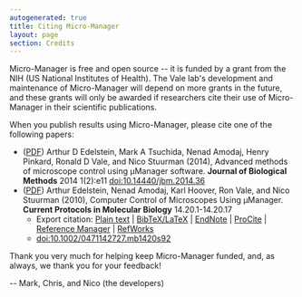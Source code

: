 ```yaml
---
autogenerated: true
title: Citing Micro-Manager
layout: page
section: Credits
---
```


Micro-Manager is free and open source -- it is funded by a grant from
the NIH (US National Institutes of Health). The Vale lab's development
and maintenance of Micro-Manager will depend on more grants in the
future, and these grants will only be awarded if researchers cite their
use of Micro-Manager in their scientific publications.

When you publish results using Micro-Manager, please cite one of the
following papers:

-   ([PDF](http://www.jbmethods.org/jbm/article/view/36/28)) Arthur D
    Edelstein, Mark A Tsuchida, Nenad Amodaj, Henry Pinkard, Ronald D
    Vale, and Nico Stuurman (2014), Advanced methods of microscope
    control using μManager software. **Journal of Biological Methods**
    2014 1(2):e11
    [<doi:10.14440/jbm.2014.36>](http://dx.doi.org/10.14440/jbm.2014.36)
-   ([PDF](http://valelab.ucsf.edu/publications/media/2010EdelsteinCurrProt.pdf))
    Arthur Edelstein, Nenad Amodaj, Karl Hoover, Ron Vale, and Nico
    Stuurman (2010), Computer Control of Microscopes Using μManager.
    **Current Protocols in Molecular Biology** 14.20.1-14.20.17
    -   Export citation: [Plain
        text](http://valelab.ucsf.edu/~arthur/citations/0471142727.mb1420s92.txt)
        \|
        [BibTeX/LaTeX](http://valelab.ucsf.edu/~arthur/citations/0471142727.mb1420s92.bib)
        \|
        [EndNote](http://valelab.ucsf.edu/~arthur/citations/0471142727.mb1420s92.enw)
        \|
        [ProCite](http://valelab.ucsf.edu/~arthur/citations/0471142727.mb1420s92.ris)
        \| [Reference
        Manager](http://valelab.ucsf.edu/~arthur/citations/0471142727.mb1420s92.ris)
        \|
        [RefWorks](http://valelab.ucsf.edu/~arthur/citations/0471142727.mb1420s92.ris)
    -   [<doi:10.1002/0471142727.mb1420s92>](http://dx.doi.org/10.1002/0471142727.mb1420s92)

Thank you very much for helping keep Micro-Manager funded, and, as
always, we thank you for your feedback!

-- Mark, Chris, and Nico (the developers)

